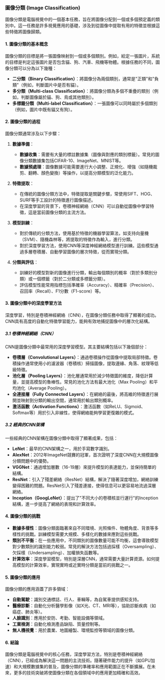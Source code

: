### 圖像分類 (Image Classification)

圖像分類是電腦視覺中的一個基本任務，旨在將圖像分配到一個或多個預定義的類別中。這一任務是許多視覺應用的基礎，涉及到從圖像中提取有用的特徵並根據這些特徵將圖像歸類。

#### 1. **圖像分類的基本概念**

圖像分類的目標是將一張圖像映射到一個或多個類別。例如，給定一張圖片，系統的目標是判定這張圖片是否包含貓、狗、汽車、飛機等物體。根據任務的不同，圖像分類可以分為以下幾種：

- **二分類（Binary Classification）**：將圖像分為兩個類別，通常是"正類"和"負類"（例如，判斷圖片中是否有貓）。
- **多分類（Multi-class Classification）**：將圖像分類為多個不重疊的類別（例如，判斷圖像屬於貓、狗、鳥或其他類別）。
- **多標籤分類（Multi-label Classification）**：一張圖像可以同時屬於多個類別（例如，圖片中既有貓又有狗）。

#### 2. **圖像分類的過程**

圖像分類通常涉及以下步驟：

1. **數據準備**：
   - **數據收集**：需要有大量的標註數據集（圖像與對應的類別標籤）。常見的圖像分類數據集包括CIFAR-10、ImageNet、MNIST等。
   - **數據預處理**：圖像數據可能需要進行大小調整、正規化、增強（如隨機裁剪、翻轉、顏色變換）等操作，以提高分類模型的泛化能力。

2. **特徵提取**：
   - 在傳統的圖像分類方法中，特徵提取是關鍵步驟，常使用SIFT、HOG、SURF等手工設計的特徵進行圖像描述。
   - 在深度學習的背景下，卷積神經網絡（CNN）可以自動從圖像中學習特徵，這是當前圖像分類的主流方法。

3. **模型訓練**：
   - 對於傳統的分類方法，使用基於特徵的機器學習算法，如支持向量機（SVM）、隨機森林等，將提取的特徵作為輸入，進行分類。
   - 對於深度學習方法，使用CNN等深度神經網絡模型進行訓練。這些模型通過多層卷積層、自動學習圖像的層次特徵，從而實現分類。

4. **分類與評估**：
   - 訓練好的模型對新的圖像進行分類，輸出每個類別的概率（對於多類別分類）或一個標籤（對於二分類或多標籤分類）。
   - 評估模型性能常用指標包括準確率（Accuracy）、精確率（Precision）、召回率（Recall）、F1分數（F1-score）等。

#### 3. **圖像分類中的深度學習方法**

深度學習，特別是卷積神經網絡（CNN），在圖像分類任務中取得了顯著的成功。CNN具有高度的自動化特徵學習能力，能夠有效地捕捉圖像中的層次化結構。

##### 3.1 **卷積神經網絡（CNN）**
CNN是圖像分類中最常用的深度學習模型。其主要結構包括以下幾個部分：

- **卷積層（Convolutional Layers）**：通過卷積操作從圖像中提取局部特徵。卷積操作通常使用小的濾波器（卷積核）掃描圖像，提取邊緣、角落、紋理等低級特徵。
- **池化層（Pooling Layers）**：池化層通常用於減少特徵圖的維度，降低計算量，並提高模型的魯棒性。常見的池化方法有最大池化（Max Pooling）和平均池化（Average Pooling）。
- **全連接層（Fully Connected Layers）**：在網絡的最後，將高維的特徵進行展開並映射到分類的輸出空間，通常用於輸出類別概率。
- **激活函數（Activation Functions）**：激活函數（如ReLU、Sigmoid、Softmax等）用於引入非線性，使得網絡能夠學習更復雜的模式。

##### 3.2 **經典的CNN架構**
一些經典的CNN架構在圖像分類中取得了顯著成果，包括：

- **LeNet**：最早的CNN架構之一，用於手寫數字識別。
- **AlexNet**：2012年ImageNet競賽的冠軍，首次證明了深度CNN在大規模圖像分類問題中的優勢。
- **VGGNet**：通過增加層數（16-19層）來提升模型的表達能力，並保持簡單的結構。
- **ResNet**：引入了殘差網絡（ResNet）結構，解決了隨著深度增加，網絡訓練變得困難的問題。ResNet引入了殘差連接，使得信息可以更容易地流過深層網絡。
- **Inception（GoogLeNet）**：提出了"不同大小的卷積核並行運行"的Inception結構，進一步提高了網絡的表現和計算效率。

#### 4. **圖像分類的挑戰**

- **數據多樣性**：圖像分類面臨著來自不同環境、光照條件、物體角度、背景等多樣性的挑戰。訓練模型需要大規模、多樣化的數據來應對這些挑戰。
- **類別不平衡**：在一些應用中，不同類別的圖像數量可能不均衡，這會導致模型對少數類別的識別能力較弱。常見的解決方法包括過採樣（Oversampling）、欠採樣（Undersampling）、加權損失函數等。
- **計算效率**：深度學習模型，特別是深層CNN，通常需要大量計算資源。如何提高模型的計算效率，實現實時或近實時分類是當前的挑戰之一。

#### 5. **圖像分類的應用**
圖像分類的應用涵蓋了許多領域：

- **自動駕駛**：識別交通標誌、行人、車輛等，為自駕車提供感知支持。
- **醫療診斷**：自動化分析醫學影像（如X光、CT、MRI等），協助診斷疾病（如癌症、肺炎等）。
- **人臉識別**：應用於安防、考勤、智能設備等領域。
- **工業檢測**：自動化檢測產品缺陷、質量控制等。
- **無人機視覺**：用於農業、地圖繪製、環境監控等領域的圖像分類。

#### 6. **結論**
圖像分類是電腦視覺中的核心任務，深度學習方法，特別是卷積神經網絡（CNN），已經成為解決這一問題的主流技術。隨著硬件能力的提升（如GPU加速）和大規模數據集的普及，圖像分類的準確率和應用範圍正在不斷擴展。在未來，更多的技術突破將使圖像分類在各個領域中的應用更加精確和高效。